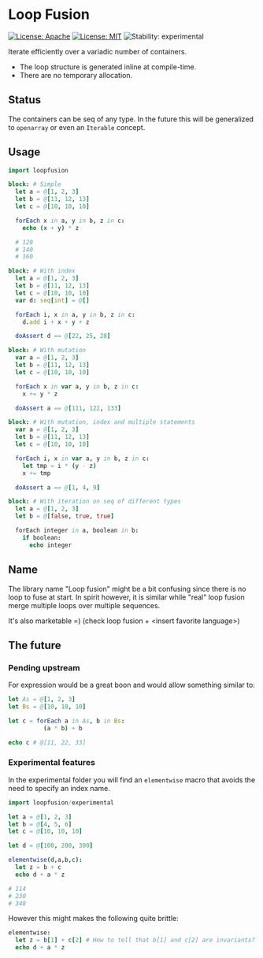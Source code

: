 # Loop Fusion

[![License: Apache](https://img.shields.io/badge/License-Apache%202.0-blue.svg)](https://opensource.org/licenses/Apache-2.0)
[![License: MIT](https://img.shields.io/badge/License-MIT-yellow.svg)](https://opensource.org/licenses/MIT)
![Stability: experimental](https://img.shields.io/badge/stability-experimental-orange.svg)

Iterate efficiently over a variadic number of containers.

  * The loop structure is generated inline at compile-time.
  * There are no temporary allocation.

## Status

The containers can be seq of any type. In the future this will be generalized to `openarray` or even an `Iterable` concept.

## Usage

```Nim
import loopfusion

block: # Simple
  let a = @[1, 2, 3]
  let b = @[11, 12, 13]
  let c = @[10, 10, 10]

  forEach x in a, y in b, z in c:
    echo (x + y) * z

  # 120
  # 140
  # 160

block: # With index
  let a = @[1, 2, 3]
  let b = @[11, 12, 13]
  let c = @[10, 10, 10]
  var d: seq[int] = @[]

  forEach i, x in a, y in b, z in c:
    d.add i + x + y + z

  doAssert d == @[22, 25, 28]

block: # With mutation
  var a = @[1, 2, 3]
  let b = @[11, 12, 13]
  let c = @[10, 10, 10]

  forEach x in var a, y in b, z in c:
    x += y * z

  doAssert a == @[111, 122, 133]

block: # With mutation, index and multiple statements
  var a = @[1, 2, 3]
  let b = @[11, 12, 13]
  let c = @[10, 10, 10]

  forEach i, x in var a, y in b, z in c:
    let tmp = i * (y - z)
    x += tmp

  doAssert a == @[1, 4, 9]

block: # With iteration on seq of different types
  let a = @[1, 2, 3]
  let b = @[false, true, true]

  forEach integer in a, boolean in b:
    if boolean:
      echo integer
```

## Name

The library name "Loop fusion" might be a bit confusing since there is no loop to fuse at start.
In spirit however, it is similar while "real" loop fusion merge multiple loops over multiple sequences.

It's also marketable =) (check loop fusion + \<insert favorite language\>)

## The future

### Pending upstream

For expression would be a great boon and would allow something similar to:

```Nim
let As = @[1, 2, 3]
let Bs = @[10, 10, 10]

let c = forEach a in As, b in Bs:
          (a * b) + b

echo c # @[11, 22, 33]
```

### Experimental features

In the experimental folder you will find an `elementwise` macro that avoids the need to specify an index name.

```Nim
import loopfusion/experimental

let a = @[1, 2, 3]
let b = @[4, 5, 6]
let c = @[10, 10, 10]

let d = @[100, 200, 300]

elementwise(d,a,b,c):
  let z = b + c
  echo d + a * z

# 114
# 230
# 348
```

However this might makes the following quite brittle:
```Nim
elementwise:
  let z = b[1] + c[2] # How to tell that b[1] and c[2] are invariants? This is "untyped" when the macro operates.
  echo d + a * z
```
